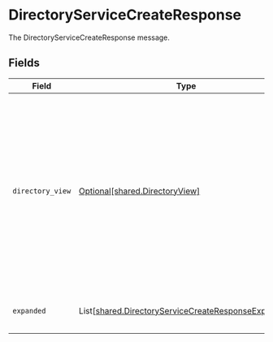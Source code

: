 # DirectoryServiceCreateResponse

The DirectoryServiceCreateResponse message.


## Fields

| Field                                                                                                                                                                            | Type                                                                                                                                                                             | Required                                                                                                                                                                         | Description                                                                                                                                                                      |
| -------------------------------------------------------------------------------------------------------------------------------------------------------------------------------- | -------------------------------------------------------------------------------------------------------------------------------------------------------------------------------- | -------------------------------------------------------------------------------------------------------------------------------------------------------------------------------- | -------------------------------------------------------------------------------------------------------------------------------------------------------------------------------- |
| `directory_view`                                                                                                                                                                 | [Optional[shared.DirectoryView]](../../models/shared/directoryview.md)                                                                                                           | :heavy_minus_sign:                                                                                                                                                               | The directory view contains a directory and an app_path which is a JSONPATH set to the location in the expand mask that the expanded app will live if requested by the expander. |
| `expanded`                                                                                                                                                                       | List[[shared.DirectoryServiceCreateResponseExpanded](../../models/shared/directoryservicecreateresponseexpanded.md)]                                                             | :heavy_minus_sign:                                                                                                                                                               | List of serialized related objects.                                                                                                                                              |